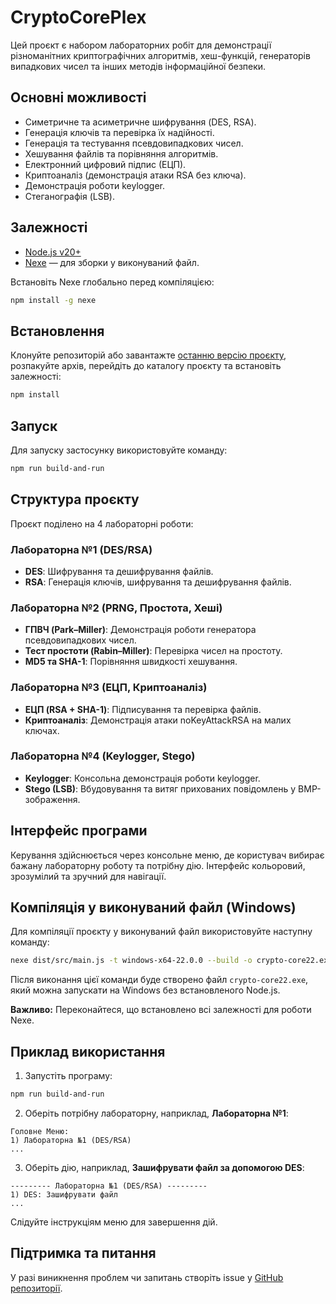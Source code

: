 # CryptoCorePlex

Цей проєкт є набором лабораторних робіт для демонстрації різноманітних криптографічних алгоритмів, хеш-функцій, генераторів випадкових чисел та інших методів інформаційної безпеки.

## Основні можливості

- Симетричне та асиметричне шифрування (DES, RSA).
- Генерація ключів та перевірка їх надійності.
- Генерація та тестування псевдовипадкових чисел.
- Хешування файлів та порівняння алгоритмів.
- Електронний цифровий підпис (ЕЦП).
- Криптоаналіз (демонстрація атаки RSA без ключа).
- Демонстрація роботи keylogger.
- Стеганографія (LSB).

## Залежності

- [Node.js v20+](https://nodejs.org/en)
- [Nexe](https://github.com/nexe/nexe) — для зборки у виконуваний файл.

Встановіть Nexe глобально перед компіляцією:

```sh
npm install -g nexe
```

## Встановлення

Клонуйте репозиторій або завантажте [останню версію проєкту](https://github.com/makarasty/CryptoCorePlex/releases), розпакуйте архів, перейдіть до каталогу проєкту та встановіть залежності:

```sh
npm install
```

## Запуск

Для запуску застосунку використовуйте команду:

```sh
npm run build-and-run
```

## Структура проєкту

Проєкт поділено на 4 лабораторні роботи:

### Лабораторна №1 (DES/RSA)

- **DES**: Шифрування та дешифрування файлів.
- **RSA**: Генерація ключів, шифрування та дешифрування файлів.

### Лабораторна №2 (PRNG, Простота, Хеші)

- **ГПВЧ (Park–Miller)**: Демонстрація роботи генератора псевдовипадкових чисел.
- **Тест простоти (Rabin–Miller)**: Перевірка чисел на простоту.
- **MD5 та SHA-1**: Порівняння швидкості хешування.

### Лабораторна №3 (ЕЦП, Криптоаналіз)

- **ЕЦП (RSA + SHA-1)**: Підписування та перевірка файлів.
- **Криптоаналіз**: Демонстрація атаки noKeyAttackRSA на малих ключах.

### Лабораторна №4 (Keylogger, Stego)

- **Keylogger**: Консольна демонстрація роботи keylogger.
- **Stego (LSB)**: Вбудовування та витяг прихованих повідомлень у BMP-зображення.

## Інтерфейс програми

Керування здійснюється через консольне меню, де користувач вибирає бажану лабораторну роботу та потрібну дію. Інтерфейс кольоровий, зрозумілий та зручний для навігації.

## Компіляція у виконуваний файл (Windows)

Для компіляції проєкту у виконуваний файл використовуйте наступну команду:

```sh
nexe dist/src/main.js -t windows-x64-22.0.0 --build -o crypto-core22.exe --resource "./node_modules/**/*" --flags "--experimental-modules"
```

Після виконання цієї команди буде створено файл `crypto-core22.exe`, який можна запускати на Windows без встановленого Node.js.

**Важливо:** Переконайтеся, що встановлено всі залежності для роботи Nexe.

## Приклад використання

1. Запустіть програму:

```sh
npm run build-and-run
```

2. Оберіть потрібну лабораторну, наприклад, **Лабораторна №1**:

```
Головне Меню:
1) Лабораторна №1 (DES/RSA)
...
```

3. Оберіть дію, наприклад, **Зашифрувати файл за допомогою DES**:

```
--------- Лабораторна №1 (DES/RSA) ---------
1) DES: Зашифрувати файл
...
```

Слідуйте інструкціям меню для завершення дій.

## Підтримка та питання

У разі виникнення проблем чи запитань створіть issue у [GitHub репозиторії](https://github.com/makarasty/CryptoCorePlex/issues).